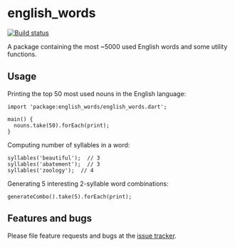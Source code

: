 # english_words

[![Build status](https://travis-ci.org/filiph/english_words.svg)](https://travis-ci.org/filiph/english_words)

A package containing the most ~5000 used English words and some utility
functions.

## Usage

Printing the top 50 most used nouns in the English language:

    import 'package:english_words/english_words.dart';

    main() {
      nouns.take(50).forEach(print);
    }

Computing number of syllables in a word:

    syllables('beautiful');  // 3
    syllables('abatement');  // 3
    syllables('zoology');  // 4

Generating 5 interesting 2-syllable word combinations:

    generateCombo().take(5).forEach(print);

## Features and bugs

Please file feature requests and bugs at the [issue tracker][tracker].

[tracker]: http://example.com/issues/replaceme
